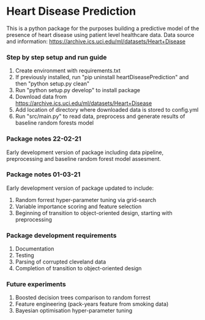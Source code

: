 # Heart Disease Prediction 
This is a python package for the purposes building a predictive model of the presence of heart disease using patient 
level healthcare data. 
Data source and information: https://archive.ics.uci.edu/ml/datasets/Heart+Disease

### Step by step setup and run guide
1) Create environment with requirements.txt
2) If previously installed, run "pip uninstall heartDiseasePrediction" and then "python setup.py clean"
3) Run "python setup.py develop" to install package
4) Download data from https://archive.ics.uci.edu/ml/datasets/Heart+Disease
5) Add location of directory where downloaded data is stored to config.yml
6) Run "src/main.py" to read data, preprocess and generate results of baseline random forests model

### Package notes 22-02-21
Early development version of package including data pipeline, preprocessing and baseline random forest model assesment.

### Package notes 01-03-21
Early development version of package updated to include:
1) Random forrest hyper-parameter tuning via grid-search
2) Variable importance scoring and feature selection
3) Beginning of transition to object-oriented design, starting with preprocessing

### Package development requirements
1) Documentation
2) Testing
3) Parsing of corrupted cleveland data
4) Completion of transition to object-oriented design
### Future experiments
1) Boosted decision trees comparison to random forrest
2) Feature engineering (pack-years feature from smoking data)
3) Bayesian optimisation hyper-parameter tuning






